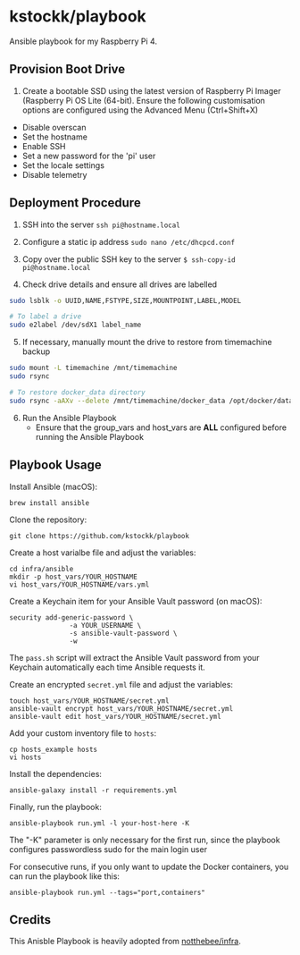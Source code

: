 # kstockk/playbook

Ansible playbook for my Raspberry Pi 4.

## Provision Boot Drive

1. Create a bootable SSD using the latest version of Raspberry Pi Imager (Raspberry Pi OS Lite (64-bit). Ensure the following customisation options are configured using the Advanced Menu (Ctrl+Shift+X)

-   Disable overscan
-   Set the hostname
-   Enable SSH
-   Set a new password for the 'pi' user
-   Set the locale settings
-   Disable telemetry

## Deployment Procedure

1. SSH into the server `ssh pi@hostname.local`

2. Configure a static ip address `sudo nano /etc/dhcpcd.conf`

3. Copy over the public SSH key to the server `$ ssh-copy-id pi@hostname.local`

4. Check drive details and ensure all drives are labelled
```bash
sudo lsblk -o UUID,NAME,FSTYPE,SIZE,MOUNTPOINT,LABEL,MODEL

# To label a drive
sudo e2label /dev/sdX1 label_name
```

5. If necessary, manually mount the drive to restore from timemachine backup
```bash
sudo mount -L timemachine /mnt/timemachine
sudo rsync

# To restore docker_data directory
sudo rsync -aAXv --delete /mnt/timemachine/docker_data /opt/docker/data
```

6. Run the Ansible Playbook
	- Ensure that the group_vars and host_vars are **ALL** configured before running the Ansible Playbook

## Playbook Usage

Install Ansible (macOS):
```
brew install ansible
```

Clone the repository:
```
git clone https://github.com/kstockk/playbook
```

Create a host varialbe file and adjust the variables:
```
cd infra/ansible
mkdir -p host_vars/YOUR_HOSTNAME
vi host_vars/YOUR_HOSTNAME/vars.yml
```

Create a Keychain item for your Ansible Vault password (on macOS):
```
security add-generic-password \
               -a YOUR_USERNAME \
               -s ansible-vault-password \
               -w
```

The `pass.sh` script will extract the Ansible Vault password from your Keychain automatically each time Ansible requests it.

Create an encrypted `secret.yml` file and adjust the variables:
```
touch host_vars/YOUR_HOSTNAME/secret.yml
ansible-vault encrypt host_vars/YOUR_HOSTNAME/secret.yml
ansible-vault edit host_vars/YOUR_HOSTNAME/secret.yml
```

Add your custom inventory file to `hosts`:
```
cp hosts_example hosts
vi hosts
```

Install the dependencies:
```
ansible-galaxy install -r requirements.yml
```

Finally, run the playbook:
```
ansible-playbook run.yml -l your-host-here -K
```
The "-K" parameter is only necessary for the first run, since the playbook configures passwordless sudo for the main login user

For consecutive runs, if you only want to update the Docker containers, you can run the playbook like this:
```
ansible-playbook run.yml --tags="port,containers"
```
## Credits

This Anisble Playbook is heavily adopted from [notthebee/infra](https://github.com/notthebee/infra).